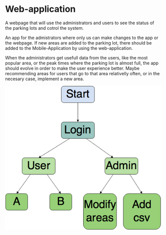 # Web-application
A webpage that will use the administrators and users to see the status of the parking lots and cotrol the system.

An app for the admistrators where only us can make changes to the app or the webpage. If new areas are added to the parking lot, there should be added to the Mobile-Application by using the web-application.

When the administrators get usefull data from the users, like the most popular area, or the peak times where the parking lot is almost full, the app should evolve in order to make the user experience better. Maybe recommending areas for users that go to that area relativelly often, or in the necesary case, implement a new area.

![WebApp Diagram](WebAppDiagram.png)
